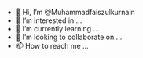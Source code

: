 
- 👋 Hi, I’m @Muhammadfaiszulkurnain
- 👀 I’m interested in ...
- 🌱 I’m currently learning ...
- 💞️ I’m looking to collaborate on ...
- 📫 How to reach me ...

<!---
Muhammadfaiszulkurnain/Muhammadfaiszulkurnain is a ✨ special ✨ repository because its `README.md` (this file) appears on your GitHub profile.
You can click the Preview link to take a look at your changes.
--->
